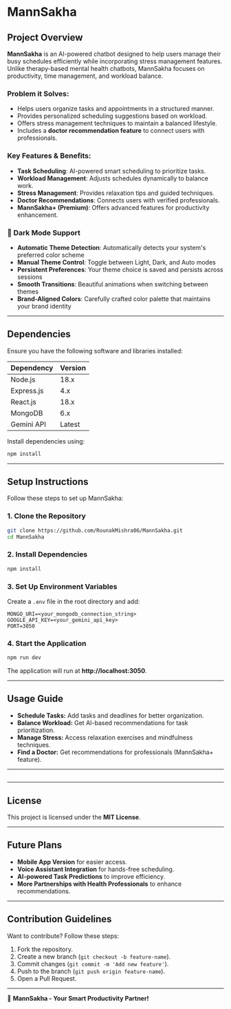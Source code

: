 # MannSakha

## Project Overview
**MannSakha** is an AI-powered chatbot designed to help users manage their busy schedules efficiently while incorporating stress management features. Unlike therapy-based mental health chatbots, MannSakha focuses on productivity, time management, and workload balance. 

### Problem it Solves:
- Helps users organize tasks and appointments in a structured manner.
- Provides personalized scheduling suggestions based on workload.
- Offers stress management techniques to maintain a balanced lifestyle.
- Includes a **doctor recommendation feature** to connect users with professionals.

### Key Features & Benefits:
- **Task Scheduling**: AI-powered smart scheduling to prioritize tasks.
- **Workload Management**: Adjusts schedules dynamically to balance work.
- **Stress Management**: Provides relaxation tips and guided techniques.
- **Doctor Recommendations**: Connects users with verified professionals.
- **MannSakha+ (Premium)**: Offers advanced features for productivity enhancement.


### 🌙 Dark Mode Support
- **Automatic Theme Detection**: Automatically detects your system's preferred color scheme
- **Manual Theme Control**: Toggle between Light, Dark, and Auto modes
- **Persistent Preferences**: Your theme choice is saved and persists across sessions
- **Smooth Transitions**: Beautiful animations when switching between themes
- **Brand-Aligned Colors**: Carefully crafted color palette that maintains your brand identity

---

## Dependencies
Ensure you have the following software and libraries installed:

| Dependency | Version |
|------------|---------|
| Node.js    | 18.x    |
| Express.js | 4.x     |
| React.js   | 18.x    |
| MongoDB    | 6.x     |
| Gemini API | Latest  |


Install dependencies using:
```bash
npm install
```

---

## Setup Instructions
Follow these steps to set up MannSakha:

### 1. Clone the Repository
```bash
git clone https://github.com/RounakMishra06/MannSakha.git
cd MannSakha
```

### 2. Install Dependencies
```bash
npm install
```

### 3. Set Up Environment Variables
Create a `.env` file in the root directory and add:
```
MONGO_URI=<your_mongodb_connection_string>
GOOGLE_API_KEY=<your_gemini_api_key>
PORT=3050
```

### 4. Start the Application
```bash
npm run dev
```
The application will run at **http://localhost:3050**.

---

## Usage Guide
- **Schedule Tasks:** Add tasks and deadlines for better organization.
- **Balance Workload:** Get AI-based recommendations for task prioritization.
- **Manage Stress:** Access relaxation exercises and mindfulness techniques.
- **Find a Doctor:** Get recommendations for professionals (MannSakha+ feature).

---

## 
---

## License
This project is licensed under the **MIT License**.

---

## Future Plans
- **Mobile App Version** for easier access.
- **Voice Assistant Integration** for hands-free scheduling.
- **AI-powered Task Predictions** to improve efficiency.
- **More Partnerships with Health Professionals** to enhance recommendations.

---

## Contribution Guidelines
Want to contribute? Follow these steps:
1. Fork the repository.
2. Create a new branch (`git checkout -b feature-name`).
3. Commit changes (`git commit -m 'Add new feature'`).
4. Push to the branch (`git push origin feature-name`).
5. Open a Pull Request.

---

🚀 **MannSakha - Your Smart Productivity Partner!**




